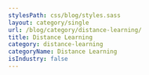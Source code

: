 ```yaml
---
stylesPath: css/blog/styles.sass
layout: category/single
url: /blog/category/distance-learning/
title: Distance Learning
category: distance-learning
categoryName: Distance Learning
isIndustry: false
---
```

